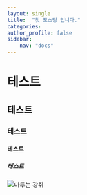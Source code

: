 ```yaml
---
layout: single
title:  "첫 포스팅 입니다."
categories: 
author_profile: false
sidebar:
    nav: "docs"
---
```


# 테스트
## 테스트
### 테스트
#### 테스트
##### 테스트
![마루는 강쥐](https://encrypted-tbn0.gstatic.com/images?q=tbn:ANd9GcR2pfoTk7Ohh0D8rahazhKolQi7Ok6Q3VuWt5VVELYkchAtpaH2pP-3jsFnpQ&s)
